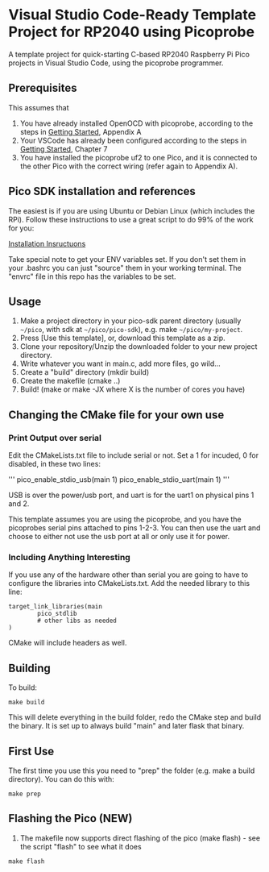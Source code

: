 # Visual Studio Code-Ready Template Project for RP2040 using Picoprobe

A template project for quick-starting C-based RP2040 Raspberry Pi Pico projects in Visual Studio Code, using the picoprobe programmer.

## Prerequisites

This assumes that 
1. You have already installed OpenOCD with picoprobe, according to the steps in [Getting Started](https://datasheets.raspberrypi.org/pico/getting-started-with-pico.pdf), Appendix A
2. Your VSCode has already been configured according to the steps in [Getting Started](https://datasheets.raspberrypi.org/pico/getting-started-with-pico.pdf), Chapter 7
3. You have installed the picoprobe uf2 to one Pico, and it is connected to the other Pico with the correct wiring (refer again to Appendix A).

## Pico SDK installation and references

The easiest is if you are using Ubuntu or Debian Linux (which includes the RPi).  Follow these instructions to use a great script to do 99% of the work for you:

[Installation Insructuons](https://learn.arm.com/learning-paths/microcontrollers/rpi_pico/sdk/)

Take special note to get your ENV variables set.  If you don't set them in your .bashrc you can just "source" them in your working terminal.  The "envrc" file in this repo has the variables to be set.  

## Usage
1. Make a project directory in your pico-sdk parent directory (usually `~/pico`, with sdk at `~/pico/pico-sdk`), e.g. make `~/pico/my-project`.
2. Press [Use this template], or, download this template as a zip.
3. Clone your repository/Unzip the downloaded folder to your new project directory.
4. Write whatever you want in main.c, add more files, go wild...
5. Create a "build" directory (mkdir build)
6. Create the makefile (cmake ..)
7. Build! (make or make -JX where X is the number of cores you have)

## Changing the CMake file for your own use

### Print Output over serial

Edit the CMakeLists.txt file to include serial or not.  Set a 1 for incuded, 0 for disabled, in these two lines:

'''
pico_enable_stdio_usb(main 1)
pico_enable_stdio_uart(main 1)
'''

USB is over the power/usb port, and uart is for the uart1 on physical pins 1 and 2.

This template assumes you are using the picoprobe, and you have the picoprobes serial pins attached to pins 1-2-3.  You can then use the uart and choose to either not use the usb port at all or only use it for power.

### Including Anything Interesting

If you use any of the hardware other than serial you are going to have to configure the libraries into CMakeLists.txt.  Add the needed library to this line:

```
target_link_libraries(main
        pico_stdlib
        # other libs as needed
)
```

CMake will include headers as well.

## Building

To build:

```
make build
```

This will delete everything in the build folder, redo the CMake step and build the binary.  It is set up to always build "main" and later flask that binary.

## First Use

The first time you use this you need to "prep" the folder (e.g. make a build directory).  You can do this with:

```
make prep
```

## Flashing the Pico (NEW)
1. The makefile now supports direct flashing of the pico (make flash) - see the script "flash" to see what it does

```
make flash
```



